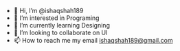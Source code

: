 - 👋 Hi, I’m @ishaqshah189
- 👀 I’m interested in Programing
- 🌱 I’m currently learning Designing
- 💞️ I’m looking to collaborate on UI
- 📫 How to reach me my email ishaqshah189@gmail.com

<!---
ishaqshah189/ishaqshah189 is a ✨ special ✨ repository because its `README.md` (this file) appears on your GitHub profile.
You can click the Preview link to take a look at your changes.
--->
